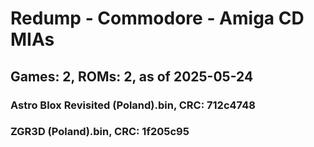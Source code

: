 # Redump - Commodore - Amiga CD MIAs
## Games: 2, ROMs: 2, as of 2025-05-24

### Astro Blox Revisited (Poland).bin, CRC: 712c4748
### ZGR3D (Poland).bin, CRC: 1f205c95
